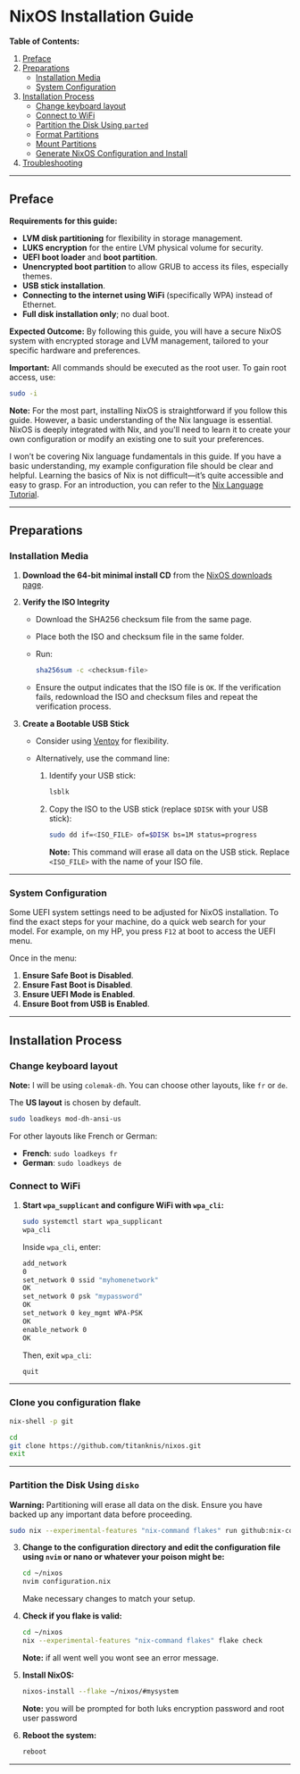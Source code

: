 
# NixOS Installation Guide

**Table of Contents:**

1. [Preface](#preface)
2. [Preparations](#preparations)
   - [Installation Media](#installation-media)
   - [System Configuration](#system-configuration)
3. [Installation Process](#installation-process)
   - [Change keyboard layout](#change-keyboard-layout)
   - [Connect to WiFi](#connect-to-wifi)
   - [Partition the Disk Using `parted`](#partition-the-disk-using-parted)
   - [Format Partitions](#format-partitions)
   - [Mount Partitions](#mount-partitions)
   - [Generate NixOS Configuration and Install](#generate-nixos-configuration-and-install)
5. [Troubleshooting](#troubleshooting)


---

## Preface

**Requirements for this guide:**

- **LVM disk partitioning** for flexibility in storage management.
- **LUKS encryption** for the entire LVM physical volume for security.
- **UEFI boot loader** and **boot partition**.
- **Unencrypted boot partition** to allow GRUB to access its files, especially themes.
- **USB stick installation**.
- **Connecting to the internet using WiFi** (specifically WPA) instead of Ethernet.
- **Full disk installation only**; no dual boot.

**Expected Outcome:**
By following this guide, you will have a secure NixOS system with encrypted storage and LVM management, tailored to your specific hardware and preferences.

**Important:** All commands should be executed as the root user. To gain root access, use:
```sh
sudo -i
```

**Note:** For the most part, installing NixOS is straightforward if you follow this guide. However, a basic understanding of the Nix language is essential. NixOS is deeply integrated with Nix, and you'll need to learn it to create your own configuration or modify an existing one to suit your preferences.

I won’t be covering Nix language fundamentals in this guide. If you have a basic understanding, my example configuration file should be clear and helpful. Learning the basics of Nix is not difficult—it’s quite accessible and easy to grasp. For an introduction, you can refer to the [Nix Language Tutorial](https://nix.dev/tutorials/nix-language.html "The official Nix language basics").

---

## Preparations

### Installation Media

1. **Download the 64-bit minimal install CD** from the [NixOS downloads page](https://nixos.org/download.html "Obviously the official download page").

2. **Verify the ISO Integrity**

   - Download the SHA256 checksum file from the same page.
   - Place both the ISO and checksum file in the same folder.
   - Run:

     ```sh
     sha256sum -c <checksum-file>
     ```

   - Ensure the output indicates that the ISO file is `OK`. If the verification fails, redownload the ISO and checksum files and repeat the verification process.

3. **Create a Bootable USB Stick**

   - Consider using [Ventoy](https://www.ventoy.net/en/index.html "Simply install Ventoy on your USB drive and copy any number of ISO files to it. You can then easily boot from any of them.") for flexibility.
   - Alternatively, use the command line:

     1. Identify your USB stick:

        ```sh
        lsblk
        ```

     2. Copy the ISO to the USB stick (replace `$DISK` with your USB stick):

        ```sh
        sudo dd if=<ISO_FILE> of=$DISK bs=1M status=progress
        ```

        **Note:** This command will erase all data on the USB stick. Replace `<ISO_FILE>` with the name of your ISO file.

---

### System Configuration

Some UEFI system settings need to be adjusted for NixOS installation. To find the exact steps for your machine, do a quick web search for your model. For example, on my HP, you press `F12` at boot to access the UEFI menu.

Once in the menu:

1. **Ensure Safe Boot is Disabled**.
2. **Ensure Fast Boot is Disabled**.
3. **Ensure UEFI Mode is Enabled**.
4. **Ensure Boot from USB is Enabled**.

---

## Installation Process
### Change keyboard layout
**Note:** I will be using `colemak-dh`. You can choose other layouts, like `fr` or `de`.

The **US layout** is chosen by default.
```sh
sudo loadkeys mod-dh-ansi-us
```

For other layouts like French or German:
- **French**: `sudo loadkeys fr`
- **German**: `sudo loadkeys de`
### Connect to WiFi

1. **Start `wpa_supplicant` and configure WiFi with `wpa_cli`:**
   ```sh
   sudo systemctl start wpa_supplicant
   wpa_cli
   ```

   Inside `wpa_cli`, enter:
   ```sh
   add_network
   0
   set_network 0 ssid "myhomenetwork"
   OK
   set_network 0 psk "mypassword"
   OK
   set_network 0 key_mgmt WPA-PSK
   OK
   enable_network 0
   OK
   ```

   Then, exit `wpa_cli`:
   ```sh
   quit
   ```

---
### Clone you configuration flake
```sh
nix-shell -p git
```
```sh
cd
git clone https://github.com/titanknis/nixos.git
exit
```
---
### Partition the Disk Using `disko`

**Warning:** Partitioning will erase all data on the disk. Ensure you have backed up any important data before proceeding.
```sh
sudo nix --experimental-features "nix-command flakes" run github:nix-community/disko/latest -- --mode destroy,format,mount ~/nixos/nixos/disko.nix
```

3. **Change to the configuration directory and edit the configuration file using `nvim` or nano or whatever your poison might be:**
   ```sh
   cd ~/nixos
   nvim configuration.nix
   ```

   Make necessary changes to match your setup.
4. **Check if you flake is valid:**
   ```sh
   cd ~/nixos
   nix --experimental-features "nix-command flakes" flake check
   ```
   **Note:** if all went well you wont see an error message.

5. **Install NixOS:**
   ```sh
   nixos-install --flake ~/nixos/#mysystem
   ```
   **Note:** you will be prompted for both luks encryption password and root user password

6. **Reboot the system:**
   ```sh
   reboot
   ```

---
